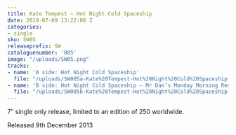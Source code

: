 ```yaml
---
title: Kate Tempest – Hot Night Cold Spaceship
date: 2019-07-09 13:22:00 Z
categories:
- single
sku: SW05
releaseprefix: SW
cataloguenumber: '005'
image: "/uploads/SW05.png"
tracks:
- name: 'A side: Hot Night Cold Spaceship'
  file: "/uploads/SW005a-Kate%20Tempest-Hot%20Night%20Cold%20Spaceship.mp3"
- name: 'B side: Hot Night Cold Spaceship – Mr Dan’s Monday Morning Remix'
  file: "/uploads/SW005b-Kate%20Tempest-Hot%20Night%20Cold%20Spaceship-Mr%20Dan's%20Monday%20Morning%20Remix.mp3"
---
```


7″ single only release, limited to an edition of 250 worldwide.

Released 9th December 2013